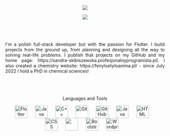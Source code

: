 <p align="center">
    <img src="https://readme-typing-svg.demolab.com/?lines=Sandra%20Skibiszewska&font=Fira%20Code&center=true&width=440&height=45&color=4361ee&vCenter=true&pause=1000&size=23" /></a>
</p>
<p align="center">
    <img src="https://readme-typing-svg.demolab.com/?lines=Flutter%20developer&font=Fira%20Code&center=true&width=440&height=45&color=4361ee&vCenter=true&pause=1000&size=22" /></a>
</p>

 #
 <br />
<p align="justify">I'm a polish full-stack developer but with the passion for Flutter. I build projects from the ground up, from planning and designing all the way to solving real-life problems. I publish that projects on my GitHub and my home page: https://sandra-skibiszewska.profesjonalnyprogramista.pl/. I also created a chemistry website: https://fenyloetyloamina.pl/ - since July 2022 I hold a PhD in chemical sciences!</p>
  
# 
<br />
<p align="center"> Languages and Tools </p>
<p align="center">
<img align="center" alt="Flutter" width="40px" style="padding-right:20px;" src="https://cdn.jsdelivr.net/gh/devicons/devicon/icons/flutter/flutter-original.svg"/>
<img align="center" alt="Java" width="40px" style="padding-right:20px;" src="https://cdn.jsdelivr.net/gh/devicons/devicon/icons/java/java-original.svg"/>
<img align="center" alt="C++" width="40px" style="padding-right:20px;" src="https://cdn.jsdelivr.net/gh/devicons/devicon/icons/cplusplus/cplusplus-line.svg" />
<img align="center" alt="Git" width="40px" style="padding-right:20px;" src="https://cdn.jsdelivr.net/gh/devicons/devicon/icons/git/git-original.svg" />
<img align="center" alt="GitHub" width="40px" style="padding-right:20px;" src="https://cdn.jsdelivr.net/gh/devicons/devicon/icons/github/github-original.svg" />
<img align="center" alt="Java" width="40px" style="padding-right:20px;" src="https://cdn.jsdelivr.net/gh/devicons/devicon/icons/php/php-original.svg"/>
<img align="center" alt="HTML" width="40px" style="padding-right:20px;" src="https://cdn.jsdelivr.net/gh/devicons/devicon/icons/html5/html5-plain.svg" />
<img align="center" alt="CSS" width="40px" style="padding-right:20px;" src="https://cdn.jsdelivr.net/gh/devicons/devicon/icons/css3/css3-plain.svg" />
<img align="center" lt="JavaScript" width="40px" style="padding-right:20px;" src="https://cdn.jsdelivr.net/gh/devicons/devicon/icons/javascript/javascript-plain.svg" />
<img align="center" alt="Bootstrap" width="40px" style="padding-right:20px;" src="https://cdn.jsdelivr.net/gh/devicons/devicon/icons/bootstrap/bootstrap-original.svg"/>
<img align="center" alt="Wordpress" width="40px" style="padding-right:20px;" src="https://cdn.jsdelivr.net/gh/devicons/devicon/icons/wordpress/wordpress-original.svg"/>
</p>
